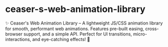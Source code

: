 # ceaser-s-web-animation-library
✨ Ceaser's Web Animation Library – A lightweight JS/CSS animation library for smooth, performant web animations. Features pre-built easing, cross-browser support, and a simple API. Perfect for UI transitions, micro-interactions, and eye-catching effects! 🚀
